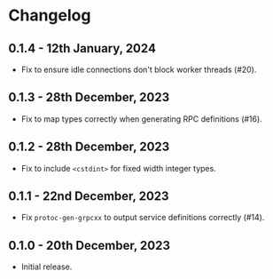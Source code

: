 # Changelog

## 0.1.4 - 12th January, 2024

* Fix to ensure idle connections don't block worker threads (#20).

## 0.1.3 - 28th December, 2023

* Fix to map types correctly when generating RPC definitions (#16).

## 0.1.2 - 28th December, 2023

* Fix to include `<cstdint>` for fixed width integer types.

## 0.1.1 - 22nd December, 2023

* Fix `protoc-gen-grpcxx` to output service definitions correctly (#14).

## 0.1.0 - 20th December, 2023

* Initial release.
